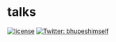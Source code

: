 # talks

[![license](https://img.shields.io/github/license/Bhupesh-V/talks)](https://github.com/Bhupesh-V/talks/blob/main/LICENSE)
<a href="https://twitter.com/bhupeshimself">
  <img alt="Twitter: bhupeshimself" src="https://img.shields.io/twitter/follow/bhupeshimself.svg?style=social" target="_blank" />
</a><br><br>
